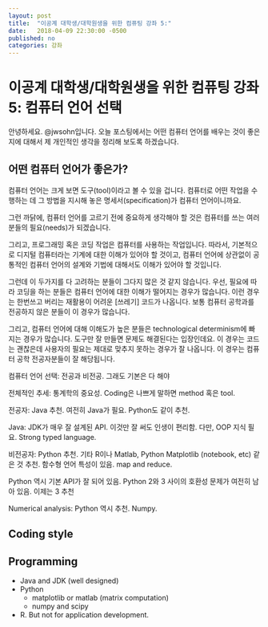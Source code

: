 ```yaml
---
layout: post
title:  "이공계 대학생/대학원생을 위한 컴퓨팅 강좌 5:"
date:   2018-04-09 22:30:00 -0500
published: no
categories: 강좌
---
```


# 이공계 대학생/대학원생을 위한 컴퓨팅 강좌 5: 컴퓨터 언어 선택

안녕하세요. @jwsohn입니다. 오늘 포스팅에서는 어떤 컴퓨터 언어를 배우는 것이
좋은지에 대해서 제 개인적인 생각을 정리해 보도록 하겠습니다.

## 어떤 컴퓨터 언어가 좋은가? 

컴퓨터 언어는 크게 보면 도구(tool)이라고 볼 수 있을 겁니다. 컴퓨터로 어떤
작업을 수행하는 데 그 방법을 지시해 놓은 명세서(specification)가 컴퓨터
언어이니까요. 

그런 까닭에, 컴퓨터 언어를 고르기 전에 중요하게 생각해야 할 것은 컴퓨터를 쓰는
여러분들의 필요(needs)가 되겠습니다. 

그리고, 프로그래밍 혹은 코딩 작업은 컴퓨터를 사용하는 작업입니다. 따라서,
기본적으로 디지털 컴퓨터라는 기계에 대한 이해가 있어야 할 것이고, 컴퓨터
언어에 상관없이 공통적인 컴퓨터 언어의 설계와 기법에 대해서도 이해가 있어야
할 것입니다.

그런데 이 두가지를 다 고려하는 분들이 그다지 많은 것 같지 않습니다. 우선,
필요에 따라 코딩을 하는 분들은 컴퓨터 언어에 대한 이해가 떨어지는 경우가
많습니다. 이런 경우는 한번쓰고 버리는 재활용이 어려운 [쓰레기] 코드가 나옵니다.
보통 컴퓨터 공학과를 전공하지 않은 분들이 이 경우가 많습니다.

그리고, 컴퓨터 언어에 대해 이해도가 높은 분들은 technological determinism에
빠지는 경우가 많습니다. 도구만 잘 만들면 문제도 해결된다는 입장인데요. 이
경우는 코드는 괜찮은데 사용자의 필요는 제대로 맞추지 못하는 경우가 잘
나옵니다. 이 경우는 컴퓨터 공학 전공자분들이 잘 해당됩니다.




컴퓨터 언어 선택: 전공과 비전공. 그래도 기본은 다 해야

전체적인 추세: 통계학의 중요성. Coding은 나쁘게 말하면 method 혹은 tool.

전공자: Java 추천. 여전히 Java가 필요. Python도 같이 추천. 

Java: JDK가 매우 잘 설계된 API. 이것만 잘 써도 인생이 편리함. 다만, OOP 지식
필요. Strong typed language.

비전공자: Python 추천. 기타 R이나 Matlab, Python Matplotlib (notebook, etc) 같은 것 추천.
함수형 언어 특성이 있음. map and reduce.

Python 역시 기본 API가 잘 되어 있음. Python 2와 3 사이의 호환성 문제가 여전히
남아 있음. 이제는 3 추천

Numerical analysis: Python 역시 추천. Numpy. 

## Coding style

## Programming
  * Java and JDK (well designed)
  * Python
    - matplotlib or matlab (matrix computation)
    - numpy and scipy
  * R. But not for application development.

